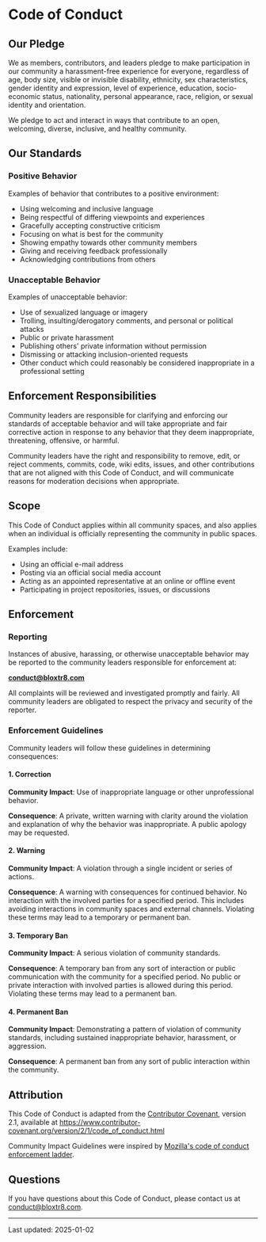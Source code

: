 # Code of Conduct

## Our Pledge

We as members, contributors, and leaders pledge to make participation in our community a harassment-free experience for everyone, regardless of age, body size, visible or invisible disability, ethnicity, sex characteristics, gender identity and expression, level of experience, education, socio-economic status, nationality, personal appearance, race, religion, or sexual identity and orientation.

We pledge to act and interact in ways that contribute to an open, welcoming, diverse, inclusive, and healthy community.

## Our Standards

### Positive Behavior

Examples of behavior that contributes to a positive environment:

- Using welcoming and inclusive language
- Being respectful of differing viewpoints and experiences
- Gracefully accepting constructive criticism
- Focusing on what is best for the community
- Showing empathy towards other community members
- Giving and receiving feedback professionally
- Acknowledging contributions from others

### Unacceptable Behavior

Examples of unacceptable behavior:

- Use of sexualized language or imagery
- Trolling, insulting/derogatory comments, and personal or political attacks
- Public or private harassment
- Publishing others' private information without permission
- Dismissing or attacking inclusion-oriented requests
- Other conduct which could reasonably be considered inappropriate in a professional setting

## Enforcement Responsibilities

Community leaders are responsible for clarifying and enforcing our standards of acceptable behavior and will take appropriate and fair corrective action in response to any behavior that they deem inappropriate, threatening, offensive, or harmful.

Community leaders have the right and responsibility to remove, edit, or reject comments, commits, code, wiki edits, issues, and other contributions that are not aligned with this Code of Conduct, and will communicate reasons for moderation decisions when appropriate.

## Scope

This Code of Conduct applies within all community spaces, and also applies when an individual is officially representing the community in public spaces.

Examples include:

- Using an official e-mail address
- Posting via an official social media account
- Acting as an appointed representative at an online or offline event
- Participating in project repositories, issues, or discussions

## Enforcement

### Reporting

Instances of abusive, harassing, or otherwise unacceptable behavior may be reported to the community leaders responsible for enforcement at:

**conduct@bloxtr8.com**

All complaints will be reviewed and investigated promptly and fairly. All community leaders are obligated to respect the privacy and security of the reporter.

### Enforcement Guidelines

Community leaders will follow these guidelines in determining consequences:

#### 1. Correction

**Community Impact**: Use of inappropriate language or other unprofessional behavior.

**Consequence**: A private, written warning with clarity around the violation and explanation of why the behavior was inappropriate. A public apology may be requested.

#### 2. Warning

**Community Impact**: A violation through a single incident or series of actions.

**Consequence**: A warning with consequences for continued behavior. No interaction with the involved parties for a specified period. This includes avoiding interactions in community spaces and external channels. Violating these terms may lead to a temporary or permanent ban.

#### 3. Temporary Ban

**Community Impact**: A serious violation of community standards.

**Consequence**: A temporary ban from any sort of interaction or public communication with the community for a specified period. No public or private interaction with involved parties is allowed during this period. Violating these terms may lead to a permanent ban.

#### 4. Permanent Ban

**Community Impact**: Demonstrating a pattern of violation of community standards, including sustained inappropriate behavior, harassment, or aggression.

**Consequence**: A permanent ban from any sort of public interaction within the community.

## Attribution

This Code of Conduct is adapted from the [Contributor Covenant](https://www.contributor-covenant.org), version 2.1, available at https://www.contributor-covenant.org/version/2/1/code_of_conduct.html

Community Impact Guidelines were inspired by [Mozilla's code of conduct enforcement ladder](https://github.com/mozilla/diversity).

## Questions

If you have questions about this Code of Conduct, please contact us at conduct@bloxtr8.com.

---

Last updated: 2025-01-02
